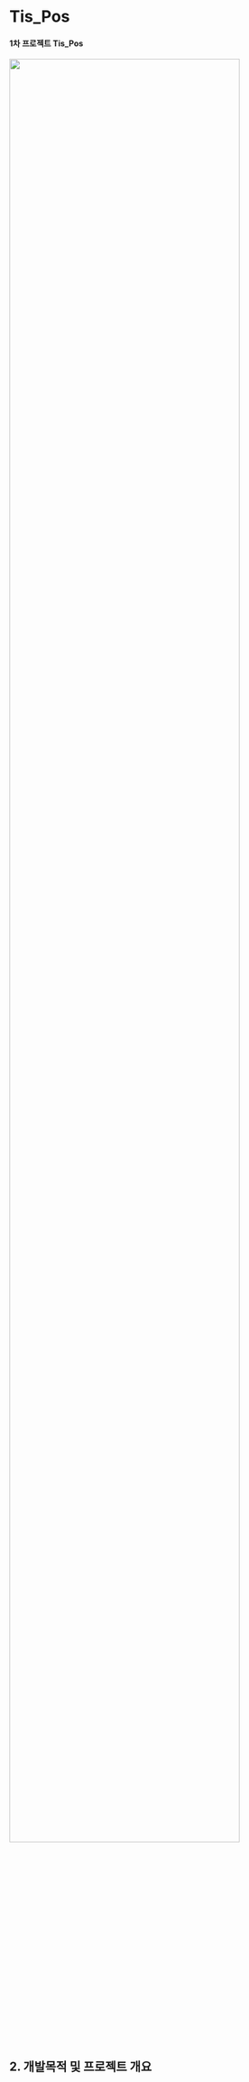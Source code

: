 <h1> Tis_Pos</h1>
<h4>1차 프로젝트 Tis_Pos</h4>
<img src = "https://github.com/HonestKim/tis/blob/master/images/1%EB%B2%88.PNG" width = "90%"></img>

<h2>2. 개발목적 및 프로젝트 개요</h2>
